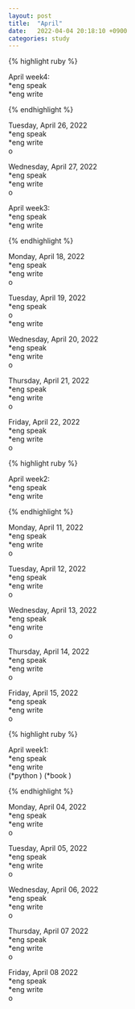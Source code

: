 ```yaml
---
layout: post
title:  "April"
date:   2022-04-04 20:18:10 +0900
categories: study
---
```


{% highlight ruby %}


April week4:  
*eng speak  
*eng write  

{% endhighlight %}

Tuesday, April 26, 2022  
*eng speak  
*eng write  
o  


Wednesday, April 27, 2022  
*eng speak  
*eng write  
o  


April week3:  
*eng speak  
*eng write  

{% endhighlight %}

Monday, April 18, 2022  
*eng speak  
*eng write  
o  


Tuesday, April 19, 2022  
*eng speak  
o  
*eng write  


Wednesday, April 20, 2022  
*eng speak  
*eng write  
o  


Thursday, April 21, 2022  
*eng speak  
*eng write  
o  


Friday, April 22, 2022  
*eng speak  
*eng write  
o  

{% highlight ruby %}

April week2:  
*eng speak  
*eng write  

{% endhighlight %}

Monday, April 11, 2022  
*eng speak  
*eng write  
o  


Tuesday, April 12, 2022  
*eng speak  
*eng write  
o  


Wednesday, April 13, 2022  
*eng speak  
*eng write  
o  


Thursday, April 14, 2022  
*eng speak  
*eng write  
o  


Friday, April 15, 2022  
*eng speak  
*eng write  
o  


{% highlight ruby %}

April week1:  
*eng speak  
*eng write  
(*python  )
(*book  )

{% endhighlight %}

Monday, April 04, 2022  
*eng speak  
*eng write  
o  


Tuesday, April 05, 2022  
*eng speak  
*eng write  
o  


Wednesday, April 06, 2022  
*eng speak  
*eng write  
o  


Thursday, April 07 2022  
*eng speak  
*eng write  
o  


Friday, April 08 2022  
*eng speak  
*eng write  
o  
